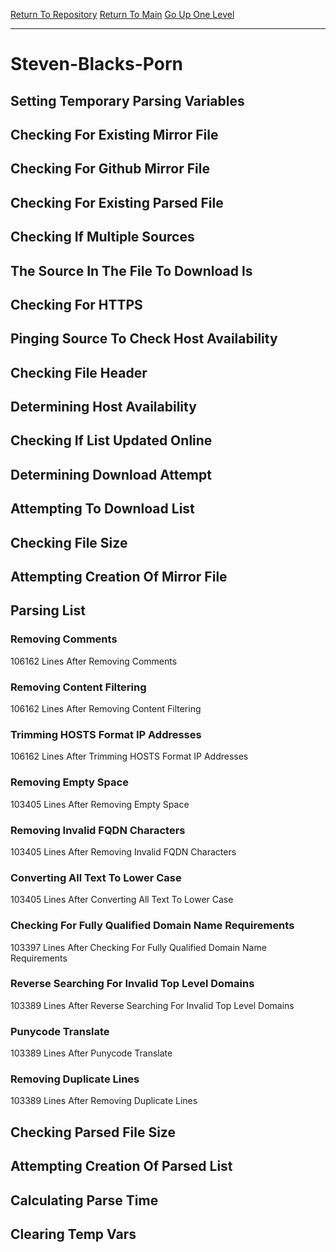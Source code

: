 [Return To Repository](https://github.com/bast69/piholeparser/)
[Return To Main](https://github.com/bast69/piholeparser/blob/master/RecentRunLogs/Mainlog.md)
[Go Up One Level](https://github.com/bast69/piholeparser/blob/master/RecentRunLogs/TopLevelScripts/30-Processing-External-Blacklists.md)
____________________________________
# Steven-Blacks-Porn
## Setting Temporary Parsing Variables
## Checking For Existing Mirror File
## Checking For Github Mirror File
## Checking For Existing Parsed File
## Checking If Multiple Sources
## The Source In The File To Download Is
## Checking For HTTPS
## Pinging Source To Check Host Availability
## Checking File Header
## Determining Host Availability
## Checking If List Updated Online
## Determining Download Attempt
## Attempting To Download List
## Checking File Size
## Attempting Creation Of Mirror File
## Parsing List
### Removing Comments
106162 Lines After Removing Comments
### Removing Content Filtering
106162 Lines After Removing Content Filtering
### Trimming HOSTS Format IP Addresses
106162 Lines After Trimming HOSTS Format IP Addresses
### Removing Empty Space
103405 Lines After Removing Empty Space
### Removing Invalid FQDN Characters
103405 Lines After Removing Invalid FQDN Characters
### Converting All Text To Lower Case
103405 Lines After Converting All Text To Lower Case
### Checking For Fully Qualified Domain Name Requirements
103397 Lines After Checking For Fully Qualified Domain Name Requirements
### Reverse Searching For Invalid Top Level Domains
103389 Lines After Reverse Searching For Invalid Top Level Domains
### Punycode Translate
103389 Lines After Punycode Translate
### Removing Duplicate Lines
103389 Lines After Removing Duplicate Lines
## Checking Parsed File Size
## Attempting Creation Of Parsed List
## Calculating Parse Time
## Clearing Temp Vars
